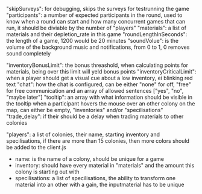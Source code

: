 "skipSurveys": for debugging, skips the surveys for testrunning the game
"participants": a number of expected participants in the round, used to know when a round can start and how many concurrent games that can run, it should be diviable by the number of "players"
"materials": a list of materials and their depletion_rate in this game
"roundLengthInSeconds": the length of a game, 1200 would be 20 minutes
"soundVolue": is the volume of the background music and notifications, from 0 to 1, 0 removes sound completely

"inventoryBonusLimit": the bonus threashold, when calculating points for materials, being over this limit will yeld bonus points
"inventoryCriticalLimit": when a player should get a visual cue about a low inventory, ei blinking red text
"chat": how the chat is configured, can be either "none" for off, "free" for free communication and an array of allowed sentences ["yes", "no", "maybe later"]
"tooltip": an array with what information should be visible in the tooltip when a participant hovers the mouse over an other colony on the map, can either be empty, "inventories" and/or "specilisations"
"trade_delay": if their should be a delay when trading materials to other colonies

"players": a list of colonies, their name, starting inventory and specilisations, if there are more than 15 colonies, then more colors should be added to the client.js
 - name: is the name of a colony, should be unique for a game
 - inventory: should have every material in "materials" and the amount this colony is starting out with
 - specilisations: a list of specilisations, the ability to transform one material into an other with a gain, the inputmaterial has to be unique
